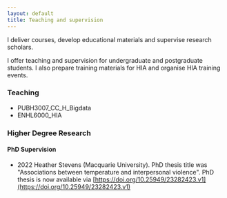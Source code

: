 ```yaml
---
layout: default
title: Teaching and supervision
---
```


I deliver courses, develop educational materials and supervise research scholars.

I offer teaching and supervision for undergraduate and postgraduate students. I also prepare training materials for HIA and organise HIA training events.

### Teaching

- PUBH3007_CC_H_Bigdata
- ENHL6000_HIA

### Higher Degree Research

#### PhD Supervision

- 2022 Heather Stevens (Macquarie University). PhD thesis title was "Associations between temperature and interpersonal violence". PhD thesis is now available via [https://doi.org/10.25949/23282423.v1](https://doi.org/10.25949/23282423.v1)
